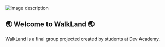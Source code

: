 ![Image description](https://github.com/harakeke-2020/WalkLand/blob/dev/server/public/images/mainlogo.png?raw=true)

## 🌏 Welcome to WalkLand 🌏


WalkLand is a final group projected created by students at Dev Academy.

